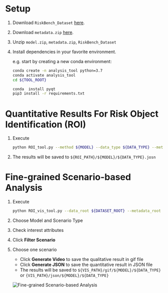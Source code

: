 # Setup
1. Download `RiskBench_Dataset` [here](https://nycu1-my.sharepoint.com/:f:/g/personal/ychen_m365_nycu_edu_tw/EviA5ovlh6hPo_ZXEPQjxAQB2R3vNubk3HM1u4ib1VdPFA?e=WHEWdm).
2. Download `metadata.zip` [here](https://nycu1-my.sharepoint.com/personal/ychen_m365_nycu_edu_tw/_layouts/15/onedrive.aspx?ga=1&id=%2Fpersonal%2Fychen%5Fm365%5Fnycu%5Fedu%5Ftw%2FDocuments%2FRiskBench%2FDATA%5FFOR%5FPlanning%5FAware%5FMetric).
3. Unzip `model.zip`, `metadata.zip`, `RiskBench_Dataset`
4. Install dependencies in your favorite environment. 
	
	e.g. start by creating a new conda environment:
	```bash
	conda create -n analysis_tool python=3.7
	conda activate analysis_tool
	cd ${TOOL_ROOT}

	conda  install pyqt
	pip3 install -r requirements.txt
	```

# Quantitative Results For Risk Object Identification (ROI)
1. Execute 
	```bash
	python ROI_tool.py --method ${MODEL} --data_type ${DATA_TYPE} --metadata_root ${METADATA_ROOT} --save_result --result_path ${ROI_PATH}
	```

2. The results will be saved to `${ROI_PATH}/${MODEL}/${DATA_TYPE}.josn`




# Fine-grained Scenario-based Analysis

1. Execute 
	```bash
	python ROI_vis_tool.py --data_root ${DATASET_ROOT} --metadata_root ${METADATA_ROOT} --vis_result_path ${VIS_PATH}
	```
2. Choose Model and Scenario Type
3. Check interest attributes
4. Click **Filter Scenario**
5. Choose one scenario
   * Click **Generate Video** to save the qualitative result in gif file
   * Click **Generate JSON** to save the quantitative result in JSON file
   * The results will be saved to `${VIS_PATH}/gif/${MODEL}/${DATA_TYPE}` or `{VIS_PATH}/json/${MODEL}/${DATA_TYPE}`


	![Fine-grained Scenario-based Analysis](utils/localization_anticipation.gif)

